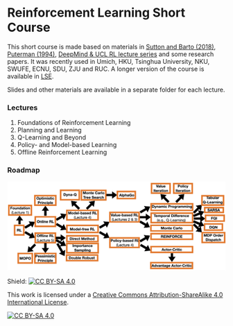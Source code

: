 # Reinforcement Learning Short Course

This short course is made based on materials in [Sutton and Barto (2018)](http://incompleteideas.net/book/RLbook2020.pdf), [Puterman (1994)](https://onlinelibrary.wiley.com/doi/book/10.1002/9780470316887), [DeepMind & UCL RL lecture series](https://www.deepmind.com/learning-resources/introduction-to-reinforcement-learning-with-david-silver) and some research papers. It was recently used in Umich, HKU, Tsinghua University, NKU, SWUFE, ECNU, SDU, ZJU and RUC. A longer version of the course is available in [LSE](https://www.lse.ac.uk/resources/calendar2021-2022/courseGuides/ST/2021_ST455.htm). 

Slides and other materials are available in a separate folder for each lecture.

### Lectures

1. Foundations of Reinforcement Learning
2. Planning and Learning
3. Q-Learning and Beyond
4. Policy- and Model-based Learning
5. Offline Reinforcement Learning

### Roadmap

<img src="summary.png" width="900">

Shield: [![CC BY-SA 4.0][cc-by-sa-shield]][cc-by-sa]

This work is licensed under a
[Creative Commons Attribution-ShareAlike 4.0 International License][cc-by-sa].

[![CC BY-SA 4.0][cc-by-sa-image]][cc-by-sa]

[cc-by-sa]: http://creativecommons.org/licenses/by-sa/4.0/
[cc-by-sa-image]: https://licensebuttons.net/l/by-sa/4.0/88x31.png
[cc-by-sa-shield]: https://img.shields.io/badge/License-CC%20BY--SA%204.0-lightgrey.svg
